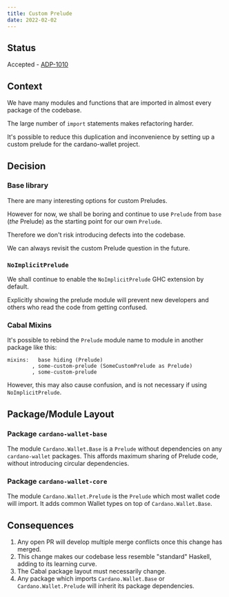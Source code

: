 ```yaml
---
title: Custom Prelude
date: 2022-02-02
---
```


## Status

Accepted - [ADP-1010](https://input-output.atlassian.net/browse/ADP-1010)

## Context

We have many modules and functions that are imported in almost every package of the codebase.

The large number of `import` statements makes refactoring harder.

It's possible to reduce this duplication and inconvenience by setting up a custom prelude for the cardano-wallet project.

## Decision

### Base library

There are many interesting options for custom Preludes.

However for now, we shall be boring and continue to use `Prelude` from `base` (_the_ Prelude) as the starting point for our own `Prelude`.

Therefore we don't risk introducing defects into the codebase.

We can always revisit the custom Prelude question in the future.

### `NoImplicitPrelude`

We shall continue to enable the `NoImplicitPrelude` GHC extension by default.

Explicitly showing the prelude module will prevent new developers and
others who read the code from getting confused.

### Cabal Mixins

It's possible to rebind the `Prelude` module name to module in another package like this:

```
mixins:   base hiding (Prelude)
        , some-custom-prelude (SomeCustomPrelude as Prelude)
        , some-custom-prelude
```

However, this may also cause confusion, and is not necessary if using `NoImplicitPrelude`.

## Package/Module Layout

### Package `cardano-wallet-base`

The module `Cardano.Wallet.Base` is a `Prelude` without dependencies
on any `cardano-wallet` packages. This affords maximum sharing of
Prelude code, without introducing circular dependencies.

### Package `cardano-wallet-core`

The module `Cardano.Wallet.Prelude` is the `Prelude` which most wallet
code will import. It adds common Wallet types on top of
`Cardano.Wallet.Base`.

## Consequences

1. Any open PR will develop multiple merge conflicts once this change has merged.
2. This change makes our codebase less resemble "standard" Haskell, adding to its learning curve.
3. The Cabal package layout must necessarily change.
4. Any package which imports `Cardano.Wallet.Base` or `Cardano.Wallet.Prelude` will inherit its package dependencies.
